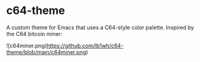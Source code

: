 # c64-theme

A custom theme for Emacs that uses a C64-style color palette. Inspired by the C64 bitcoin miner:


![c64miner.png(https://github.com/lb1wh/c64-theme/blob/main/c64miner.png)
